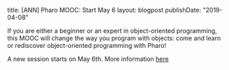 title: [ANN] Pharo MOOC: Start May 6layout: blogpostpublishDate: "2019-04-08"If you are either a beginner or an expert in object-oriented programming, this MOOC will change the way you program with objects: come and learn or rediscover object-oriented programming with Pharo!A new session starts on May 6th. More information [here](https://www.fun-mooc.fr/courses/course-v1%3Ainria%2B41010%2Bself_paced/about)